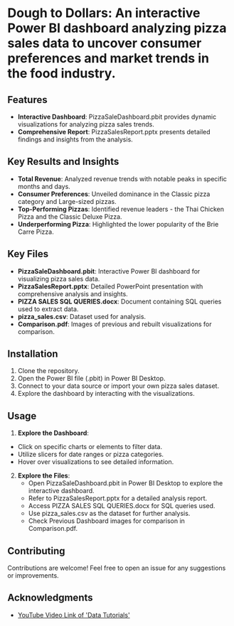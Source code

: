 # Dough to Dollars: An interactive Power BI dashboard analyzing pizza sales data to uncover consumer preferences and market trends in the food industry.

## Features

- **Interactive Dashboard**: PizzaSaleDashboard.pbit provides dynamic visualizations for analyzing pizza sales trends.
- **Comprehensive Report**: PizzaSalesReport.pptx presents detailed findings and insights from the analysis. 

## Key Results and Insights

- **Total Revenue**: Analyzed revenue trends with notable peaks in specific months and days.
- **Consumer Preferences**: Unveiled dominance in the Classic pizza category and Large-sized pizzas.
- **Top-Performing Pizzas**: Identified revenue leaders - the Thai Chicken Pizza and the Classic Deluxe Pizza.
- **Underperforming Pizza**: Highlighted the lower popularity of the Brie Carre Pizza.

## Key Files

- **PizzaSaleDashboard.pbit**: Interactive Power BI dashboard for visualizing pizza sales data.
- **PizzaSalesReport.pptx**: Detailed PowerPoint presentation with comprehensive analysis and insights.
- **PIZZA SALES SQL QUERIES.docx**: Document containing SQL queries used to extract data.
- **pizza_sales.csv**: Dataset used for analysis.
- **Comparison.pdf**: Images of previous and rebuilt visualizations for comparison.

## Installation

1. Clone the repository.
2. Open the Power BI file (.pbit) in Power BI Desktop.
3. Connect to your data source or import your own pizza sales dataset.
4. Explore the dashboard by interacting with the visualizations.

## Usage
1. **Explore the Dashboard**:
- Click on specific charts or elements to filter data.
- Utilize slicers for date ranges or pizza categories.
- Hover over visualizations to see detailed information.
2. **Explore the Files**:
   - Open PizzaSaleDashboard.pbit in Power BI Desktop to explore the interactive dashboard.
   - Refer to PizzaSalesReport.pptx for a detailed analysis report.
   - Access PIZZA SALES SQL QUERIES.docx for SQL queries used.
   - Use pizza_sales.csv as the dataset for further analysis.
   - Check Previous Dashboard images for comparison in Comparison.pdf.

## Contributing

Contributions are welcome! Feel free to open an issue for any suggestions or improvements.

## Acknowledgments

- [YouTube Video Link of 'Data Tutorials'](https://www.youtube.com/watch?v=V-s8c6jMRN0&t=8716s)
  

